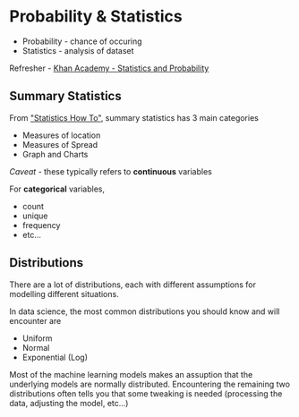 # Probability & Statistics
* Probability - chance of occuring
* Statistics - analysis of dataset

Refresher - <a href="https://www.khanacademy.org/math/statistics-probability">Khan Academy - Statistics and Probability</a>

## Summary Statistics
From <a href="https://www.statisticshowto.datasciencecentral.com/summary-statistics/">"Statistics How To"</a>, summary statistics has 3 main categories
* Measures of location
* Measures of Spread
* Graph and Charts

*Caveat* - these typically refers to **continuous** variables

For **categorical** variables, 
* count
* unique
* frequency
* etc...

## Distributions
There are a lot of distributions, each with different assumptions for modelling different situations.

In data science, the most common distributions you should know and will encounter are  
* Uniform
* Normal
* Exponential (Log)

Most of the machine learning models makes an assuption that the underlying models are normally distributed. Encountering the remaining two distributions often tells you that some tweaking is needed (processing the data, adjusting the model, etc...)